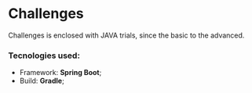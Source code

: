 # Challenges
Challenges is enclosed with JAVA trials, since the basic to the advanced.
### Tecnologies used:
* Framework: **Spring Boot**;
* Build: **Gradle**;